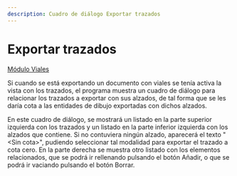 ```yaml
---
description: Cuadro de diálogo Exportar trazados
---
```


# Exportar trazados

[Módulo Viales](../../untitled-288/)

Si cuando se está exportando un documento con viales se tenía activa la vista con los trazados, el programa muestra un cuadro de diálogo para relacionar los trazados a exportar con sus alzados, de tal forma que se les daría cota a las entidades de dibujo exportadas con dichos alzados.

En este cuadro de diálogo, se mostrará un listado en la parte superior izquierda con los trazados y un listado en la parte inferior izquierda con los alzados que contiene. Si no contuviera ningún alzado, aparecerá el texto "&lt;Sin cota&gt;", pudiendo seleccionar tal modalidad para exportar el trazado a cota cero. En la parte derecha se muestra otro listado con los elementos relacionados, que se podrá ir rellenando pulsando el botón Añadir, o que se podrá ir vaciando pulsando el botón Borrar.

